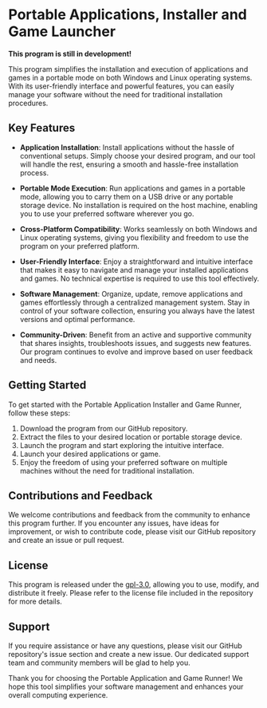 # Portable Applications, Installer and Game Launcher

**This program is still in development!**

This program simplifies the installation and execution of applications and games in a portable mode on both Windows and Linux operating systems. With its user-friendly interface and powerful features, you can easily manage your software without the need for traditional installation procedures.

## Key Features

- **Application Installation**: Install applications without the hassle of conventional setups. Simply choose your desired program, and our tool will handle the rest, ensuring a smooth and hassle-free installation process.

- **Portable Mode Execution**: Run applications and games in a portable mode, allowing you to carry them on a USB drive or any portable storage device. No installation is required on the host machine, enabling you to use your preferred software wherever you go.

- **Cross-Platform Compatibility**: Works seamlessly on both Windows and Linux operating systems, giving you flexibility and freedom to use the program on your preferred platform.

- **User-Friendly Interface**: Enjoy a straightforward and intuitive interface that makes it easy to navigate and manage your installed applications and games. No technical expertise is required to use this tool effectively.

- **Software Management**: Organize, update, remove applications and games effortlessly through a centralized management system. Stay in control of your software collection, ensuring you always have the latest versions and optimal performance.

- **Community-Driven**: Benefit from an active and supportive community that shares insights, troubleshoots issues, and suggests new features. Our program continues to evolve and improve based on user feedback and needs.

## Getting Started

To get started with the Portable Application Installer and Game Runner, follow these steps:

1. Download the program from our GitHub repository.
2. Extract the files to your desired location or portable storage device.
3. Launch the program and start exploring the intuitive interface.
4. Launch your desired applications or game.
5. Enjoy the freedom of using your preferred software on multiple machines without the need for traditional installation.

## Contributions and Feedback

We welcome contributions and feedback from the community to enhance this program further. If you encounter any issues, have ideas for improvement, or wish to contribute code, please visit our GitHub repository and create an issue or pull request.

## License

This program is released under the [gpl-3.0]("https://www.gnu.org/licenses/gpl-3.0.en.html"), allowing you to use, modify, and distribute it freely. Please refer to the license file included in the repository for more details.

## Support

If you require assistance or have any questions, please visit our GitHub repository's issue section and create a new issue. Our dedicated support team and community members will be glad to help you.

Thank you for choosing the Portable Application and Game Runner! We hope this tool simplifies your software management and enhances your overall computing experience.
